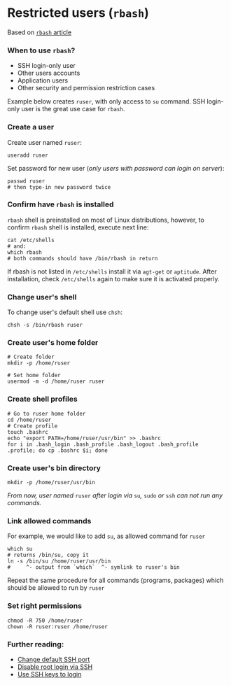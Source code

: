 Restricted users (`rbash`)
======

Based on [`rbash` article](https://veliovgroup.com/article/BmtWycSfZL37zXMZc/how-to-rbash)

### When to use `rbash`?
 - SSH login-only user
 - Other users accounts
 - Application users
 - Other security and permission restriction cases

Example below creates `ruser`, with only access to `su` command. SSH login-only user is the great use case for `rbash`.

### Create a user
Create user named `ruser`:
```shell
useradd ruser
```

Set password for new user (*only users with password can login on server*):
```shell
passwd ruser
# then type-in new password twice
```

### Confirm have `rbash` is installed
`rbash` shell is preinstalled on most of Linux distributions, however, to confirm `rbash` shell is installed, execute next line:
```shell
cat /etc/shells 
# and:
which rbash
# both commands should have /bin/rbash in return
```

If rbash is not listed in `/etc/shells` install it via `agt-get` or `aptitude`. After installation, check `/etc/shells` again to make sure it is activated properly.

### Change user's shell
To change user's default shell use `chsh`:
```shell
chsh -s /bin/rbash ruser
```

### Create user's home folder
```shell
# Create folder
mkdir -p /home/ruser

# Set home folder
usermod -m -d /home/ruser ruser
```

### Create shell profiles
```shell
# Go to ruser home folder
cd /home/ruser
# Create profile
touch .bashrc
echo "export PATH=/home/ruser/usr/bin" >> .bashrc
for i in .bash_login .bash_profile .bash_logout .bash_profile .profile; do cp .bashrc $i; done
```

### Create user's bin directory
```shell
mkdir -p /home/ruser/usr/bin
```

*From now, user named* `ruser` *after login via* `su`*,* `sudo` *or* `ssh` *can not run any commands.*

### Link allowed commands
For example, we would like to add `su`, as allowed command for `ruser`
```shell
which su
# returns /bin/su, copy it
ln -s /bin/su /home/ruser/usr/bin
#     ^- output from `which`  ^- symlink to ruser's bin
```

Repeat the same procedure for all commands (programs, packages) which should be allowed to run by `ruser`

### Set right permissions
```shell
chmod -R 750 /home/ruser
chown -R ruser:ruser /home/ruser
```

### Further reading:
 - [Change default SSH port](https://github.com/VeliovGroup/ostrio/blob/master/tutorials/linux/security/change-ssh-port.md)
 - [Disable root login via SSH](https://github.com/VeliovGroup/ostrio/blob/master/tutorials/linux/security/disable-ssh-root.md)
 - [Use SSH keys to login](https://github.com/VeliovGroup/ostrio/blob/master/tutorials/linux/security/use-ssh-keys.md)
